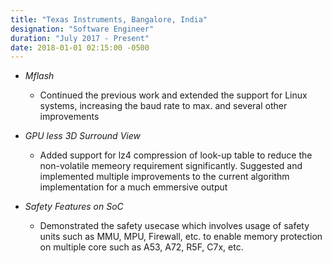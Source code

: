 ```yaml
---
title: "Texas Instruments, Bangalore, India"
designation: "Software Engineer"
duration: "July 2017 - Present"
date: 2018-01-01 02:15:00 -0500
---
```


- *Mflash*
	- Continued the previous work and extended the support for Linux systems, increasing the baud rate to max. and several other improvements

- *GPU less 3D Surround View*
	- Added support for lz4 compression of look-up table to reduce the non-volatile memeory requirement significantly. Suggested and implemented multiple improvements to the current algorithm implementation for a much emmersive output	   

- *Safety Features on SoC*
	- Demonstrated the safety usecase which involves usage of safety units such as MMU, MPU, Firewall, etc. to enable memory protection on multiple core such as A53, A72, R5F, C7x, etc. 
